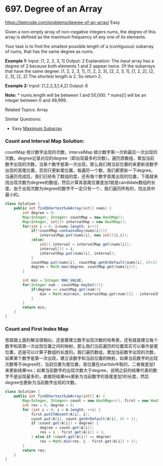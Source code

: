 # 697. Degree of an Array
<https://leetcode.com/problems/degree-of-an-array/>
Easy

Given a non-empty array of non-negative integers nums, the degree of this array is defined as the maximum frequency of any one of its elements.

Your task is to find the smallest possible length of a (contiguous) subarray of nums, that has the same degree as nums.

**Example 1:**
    Input: [1, 2, 2, 3, 1]
    Output: 2
    Explanation: 
    The input array has a degree of 2 because both elements 1 and 2 appear twice.
    Of the subarrays that have the same degree:
    [1, 2, 2, 3, 1], [1, 2, 2, 3], [2, 2, 3, 1], [1, 2, 2], [2, 2, 3], [2, 2]
    The shortest length is 2. So return 2.

**Example 2:**
    Input: [1,2,2,3,1,4,2]
    Output: 6


**Note:**
    * nums.length will be between 1 and 50,000.
    * nums[i] will be an integer between 0 and 49,999.

Related Topics: Array

Similar Questions:  
* Easy [Maximum Subarray](https://leetcode.com/problems/maximum-subarray/)

### Count and Interval Map Solution: 
countMap 统计数字出现的次数，intervalMap 统计数字第一次和最后一次出现的次数。degree记录对应的degree（即出现最多的次数）。遍历原数组，累加当前数字出现的次数，当某个数字是第一次出现，那么我们用当前位置的来更新该数字出现的首尾位置，否则只更新尾位置。每遍历一个数，我们都更新一下degree。当遍历完成后，我们已经有了数组的度，还有每个数字首尾出现的位置，下面就来找出现次数为degree的数组，然后计算其首尾位置差加1就是candidate数组的长度，由于出现次数为degree的数字不一定只有一个，我们遍历所有的，找出其中最小的。

```java
class Solution {
    public int findShortestSubArray(int[] nums) {
        int degree = 0;
        Map<Integer, Integer> countMap = new HashMap();
        Map<Integer, int[]> intervalMap = new HashMap();
        for(int i = 0; i<nums.length; i++){
            if(!countMap.containsKey(nums[i])){
                intervalMap.put(nums[i], new int[]{i,i});
            }else{
                int[] interval = intervalMap.get(nums[i]);
                interval[1] = i;
                intervalMap.put(nums[i], interval);
            }
            countMap.put(nums[i], countMap.getOrDefault(nums[i], 0)+1);
            degree = Math.max(degree, countMap.get(nums[i]));
        }
        
        int min = Integer.MAX_VALUE;
        for(Integer num : countMap.keySet()){
            if(degree == countMap.get(num)){
                min = Math.min(min, intervalMap.get(num)[1] - intervalMap.get(num)[0]+1);
            }
        }
        return min;
    }
}
```


### Count and First Index Map
思路跟上面的解法很相似，还是要建立数字出现次数的哈希表，还有就是建立每个数字和其第一次出现位置之间的映射，那么我们当前遍历的位置其实可以看作是尾位置，还是可以计算子数组的长度的。我们遍历数组，累加当前数字出现的次数，如果某个数字是第一次出现，建立该数字和当前位置的映射，如果当前数字的出现次数等于degree时，当前位置为尾位置，首位置在startIdx中取的，二者做差加1来更新结果res；如果当前数字的出现次数大于degree，说明之前的结果代表的数字不是出现最多的，直接将结果res更新为当前数字的首尾差加1的长度，然后degree也更新为当前数字出现的次数。
```java
class Solution {
    public int findShortestSubArray(int[] A) {
        Map<Integer, Integer> count = new HashMap<>(), first = new HashMap<>();
        int res = 0, degree = 0;
        for (int i = 0; i < A.length; ++i) {
            first.putIfAbsent(A[i], i);
            count.put(A[i], count.getOrDefault(A[i], 0) + 1);
            if (count.get(A[i]) > degree) {
                degree = count.get(A[i]);
                res = i - first.get(A[i]) + 1;
            } else if (count.get(A[i]) == degree)
                res = Math.min(res, i - first.get(A[i]) + 1);
        }
        return res;
    }
}
```
